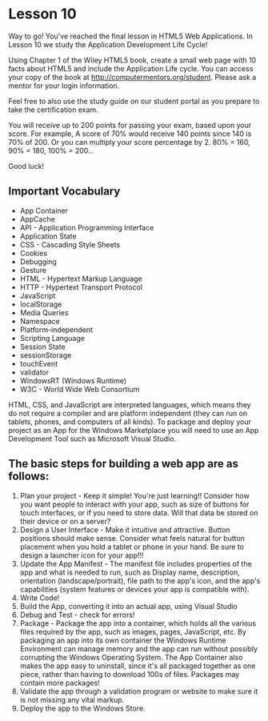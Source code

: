 
# Lesson 10

Way to go!  You've reached the final lesson in HTML5 Web Applications.  In Lesson 10 we study the Application Development Life Cycle!

Using Chapter 1 of the Wiley HTML5 book, create a small web page with 10 facts about HTML5 and include the Application Life cycle.  You can access your copy of the book at http://computermentors.org/student.  Please ask a mentor for your login information.

Feel free to also use the study guide on our student portal as you prepare to take the certification exam.

You will receive up to 200 points for passing your exam, based upon your score.  For example, A score of 70% would receive 140 points since 140 is 70% of 200.  Or you can multiply your score percentage by 2.  80% = 160, 90% = 180, 100% = 200...

Good luck!


## Important Vocabulary
* App Container
* AppCache
* API - Application Programming Interface
* Application State
* CSS - Cascading Style Sheets
* Cookies
* Debugging
* Gesture
* HTML - Hypertext Markup Language
* HTTP - Hypertext Transport Protocol
* JavaScript
* localStorage
* Media Queries
* Namespace
* Platform-independent
* Scripting Language
* Session State
* sessionStorage
* touchEvent
* validator
* WindowsRT (Windows Runtime)
* W3C - World Wide Web Consortium



HTML, CSS, and JavaScript are interpreted languages, which means they do not require a compiler and are platform independent (they can run on tablets, phones, and computers of all kinds).  To package and deploy your project as an App for the Windows Marketplace you will need to use an App Development Tool such as Microsoft Visual Studio.

## The basic steps for building a web app are as follows:
1. Plan your project - Keep it simple!  You're just learning!!  Consider how you want people to interact with your app, such as size of buttons for touch interfaces, or if you need to store data.  Will that data be stored on their device or on a server?
2. Design a User Interface - Make it intuitive and attractive.  Button positions should make sense.  Consider what feels natural for button placement when you hold a tablet or phone in your hand.  Be sure to design a launcher icon for your app!!!
3. Update the App Manifest - The manifest file includes properties of the app and what is needed to run, such as Display name, description, orientation (landscape/portrait), file path to the app's icon, and the app's capabilities (system features or devices your app is compatible with).
4. Write Code!
5. Build the App, converting it into an actual app, using Visual Studio
6. Debug and Test - check for errors! 
7. Package - Package the app into a container, which holds all the various files required by the app, such as images, pages, JavaScript, etc.  By packaging an app into its own container the Windows Runtime Environment can manage memory and the app can run without possibly corrupting the Windows Operating System.  The App Container also makes the app easy to uninstall, since it's all packaged together as one piece, rather than having to download 100s of files. Packages may contain more packages!
8. Validate the app through a validation program or website to make sure it is not missing any vital markup.
9. Deploy the app to the Windows Store.
